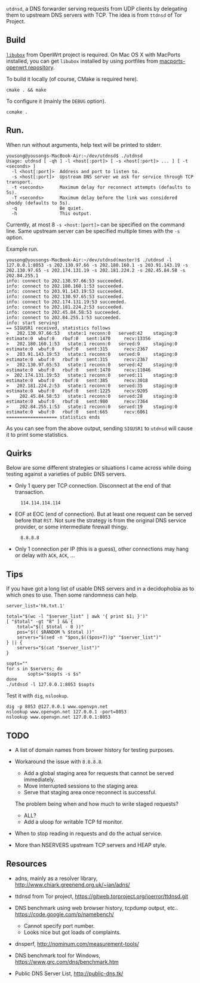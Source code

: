 `utdnsd`, a DNS forwarder serving requests from UDP clients by delegating them to upstream DNS servers with TCP.  The idea is from `ttdnsd` of Tor Project.

## Build

[`libubox`](http://git.openwrt.org/?p=project/libubox.git;a=summary) from OpenWrt project is required.  On Mac OS X with MacPorts installed, you can get `libubox` installed by using portfiles from [macports-openwrt repository](https://github.com/yousong/macports-openwrt).

To build it locally (of course, CMake is required here).

	cmake . && make

To configure it (mainly the `DEBUG` option).

	ccmake .

## Run.

When run without arguments, help text will be printed to stderr.

	yousong@yousongs-MacBook-Air:~/dev/utdnsd$ ./utdnsd 
	Usage: utdnsd [ -qh ] -l <host[:port]> [ -s <host[:port]> ... ] [ -t <seconds> ]
	  -l <host[:port]>  Address and port to listen to.
	  -s <host[:port]>  Upstream DNS server we ask for service through TCP transport.
	  -t <seconds>      Maximum delay for reconnect attempts (defaults to 5s).
	  -T <seconds>      Maximum delay before the link was considered shoddy (defaults to 5s).
	  -q                Be quiet.
	  -h                This output.

Currently, at most 8 `-s <host:[port]>` can be specified on the command line.  Same upstream server can be specified multiple times with the `-s` option.

Example run.

	yousong@yousongs-MacBook-Air:~/dev/utdnsd(master)$ ./utdnsd -l 127.0.0.1:8053 -s 202.130.97.66 -s 202.180.160.1 -s 203.91.143.19 -s 202.130.97.65 -s 202.174.131.19 -s 202.181.224.2 -s 202.45.84.58 -s 202.84.255.1 
	info: connect to 202.130.97.66:53 succeeded.
	info: connect to 202.180.160.1:53 succeeded.
	info: connect to 203.91.143.19:53 succeeded.
	info: connect to 202.130.97.65:53 succeeded.
	info: connect to 202.174.131.19:53 succeeded.
	info: connect to 202.181.224.2:53 succeeded.
	info: connect to 202.45.84.58:53 succeeded.
	info: connect to 202.84.255.1:53 succeeded.
	info: start serving!
	== SIGUSR1 received, statistics follows
	>   202.130.97.66:53   state:1 reconn:0   served:42    staging:0   estimate:0  wbuf:0   rbuf:0   sent:1470     recv:13356   
	>   202.180.160.1:53   state:1 reconn:0   served:9     staging:0   estimate:0  wbuf:0   rbuf:0   sent:315      recv:2367    
	>   203.91.143.19:53   state:1 reconn:0   served:9     staging:0   estimate:0  wbuf:0   rbuf:0   sent:315      recv:2367    
	>   202.130.97.65:53   state:1 reconn:0   served:42    staging:0   estimate:0  wbuf:0   rbuf:0   sent:1470     recv:11046   
	>  202.174.131.19:53   state:1 reconn:0   served:11    staging:0   estimate:0  wbuf:0   rbuf:0   sent:385      recv:3018    
	>   202.181.224.2:53   state:1 reconn:0   served:35    staging:0   estimate:0  wbuf:0   rbuf:0   sent:1225     recv:9205    
	>    202.45.84.58:53   state:1 reconn:0   served:28    staging:0   estimate:0  wbuf:0   rbuf:0   sent:980      recv:7364    
	>    202.84.255.1:53   state:1 reconn:0   served:19    staging:0   estimate:0  wbuf:0   rbuf:0   sent:665      recv:6061    
	=================== statistics ends

As you can see from the above output, sending `SIGUSR1` to `utdnsd` will cause it to print some statistics.

## Quirks

Below are some different strategies or situations I came across while doing testing against a varieties of public DNS servers.

- Only 1 query per TCP connection.  Disconnect at the end of that transaction.

		114.114.114.114

- EOF at EOC (end of connection).  But at least one request can be served before that `RST`.  Not sure the strategy is from the original DNS service provider, or some intermediate firewall thingy.

		8.8.8.8

- Only 1 connection per IP (this is a guess), other connections may hang or delay with `ACK`, `ACK`, ...

## Tips

If you have got a long list of usable DNS servers and in a decidophobia as to which ones to use.  Then some randomness can help.

	server_list='hk.txt.1'

	total="$(wc -l "$server_list" | awk '{ print $1; }')"
	[ "$total" -gt "8" ] && {
		total="$(( $total - 8 ))"
		pos="$(( $RANDOM % $total ))"
		servers="$(sed -n "$pos,$(($pos+7))p" "$server_list")"
	} || {
		servers="$(cat "$server_list")"
	}

	sopts=""
	for s in $servers; do
			sopts="$sopts -s $s"
	done
	./utdnsd -l 127.0.0.1:8053 $sopts

Test it with `dig`, `nslookup`.

	dig -p 8053 @127.0.0.1 www.openvpn.net
	nslookup www.openvpn.net 127.0.0.1 -port=8053
	nslookup www.openvpn.net 127.0.0.1:8053

## TODO

- A list of domain names from brower history for testing purposes.
- Workaround the issue with `8.8.8.8`.

	- Add a global staging area for requests that cannot be served immediately.
	- Move interrupted sessions to the staging area.
	- Serve that staging area once reconnect is successful.

	The problem being when and how much to write staged requests?

	- ALL?
	- Add a uloop for writable TCP fd monitor.

- When to stop reading in requests and do the actual service.
- More than NSERVERS upstream TCP servers and HEAP style.

## Resources

- adns, mainly as a resolver library, http://www.chiark.greenend.org.uk/~ian/adns/
- ttdnsd from Tor project, https://gitweb.torproject.org/ioerror/ttdnsd.git
- DNS benchmark using web browser history, tcpdump output, etc.. https://code.google.com/p/namebench/

	- Cannot specify port number.
	- Looks nice but got loads of complaints.

- dnsperf, http://nominum.com/measurement-tools/
- DNS benchmark tool for Windows, https://www.grc.com/dns/benchmark.htm
- Public DNS Server List, http://public-dns.tk/

